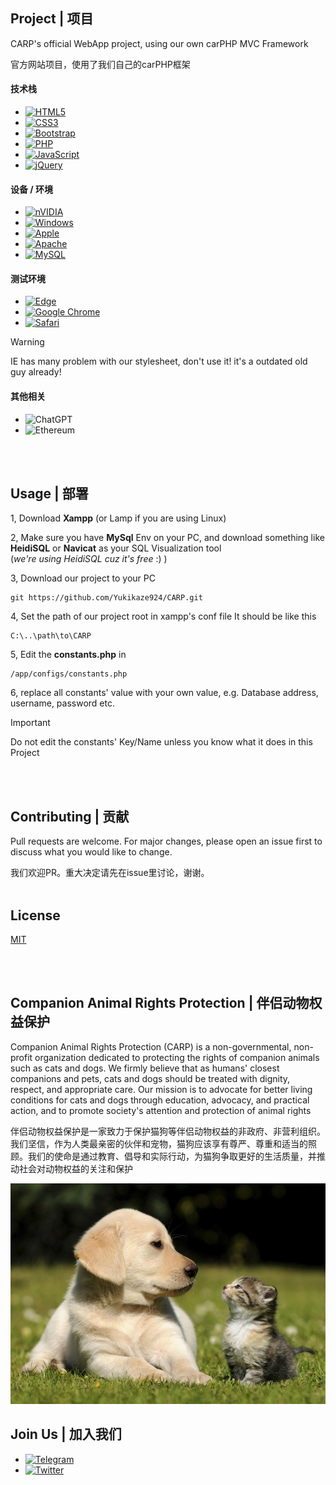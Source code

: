 ## Project | 项目

CARP's official WebApp project, using our own carPHP MVC Framework

官方网站项目，使用了我们自己的carPHP框架

#### 技术栈
* [![HTML5](https://img.shields.io/badge/html5-%23E34F26.svg?style=for-the-badge&logo=html5&logoColor=white)](https://www.w3.org/html/)
* [![CSS3](https://img.shields.io/badge/css3-%231572B6.svg?style=for-the-badge&logo=css3&logoColor=white)](https://www.w3.org/Style/CSS/Overview.en.html)
* [![Bootstrap](https://img.shields.io/badge/bootstrap-%238511FA.svg?style=for-the-badge&logo=bootstrap&logoColor=white)](https://getbootstrap.com/)
* [![PHP](https://img.shields.io/badge/php-%23777BB4.svg?style=for-the-badge&logo=php&logoColor=white)](https://www.php.net/)
* [![JavaScript](https://img.shields.io/badge/javascript-%23323330.svg?style=for-the-badge&logo=javascript&logoColor=%23F7DF1E)](https://www.javascript.com/)
* [![jQuery](https://img.shields.io/badge/jquery-%230769AD.svg?style=for-the-badge&logo=jquery&logoColor=white)](https://jquery.com/)

#### 设备 / 环境
* [![nVIDIA](https://img.shields.io/badge/nVIDIA-%2376B900.svg?style=for-the-badge&logo=nVIDIA&logoColor=white)](https://www.nvidia.com/en-us/)
* [![Windows](https://img.shields.io/badge/Windows-0078D6?style=for-the-badge&logo=windows&logoColor=white)](https://www.microsoft.com/en-us/)
* [![Apple](https://img.shields.io/badge/Apple-%23000000.svg?style=for-the-badge&logo=apple&logoColor=white)](https://www.apple.com/)
* [![Apache](https://img.shields.io/badge/apache-%23D42029.svg?style=for-the-badge&logo=apache&logoColor=white)](https://httpd.apache.org/)
* [![MySQL](https://img.shields.io/badge/mysql-%2300f.svg?style=for-the-badge&logo=mysql&logoColor=white)](https://www.mysql.com/)

#### 测试环境
* [![Edge](https://img.shields.io/badge/Edge-0078D7?style=for-the-badge&logo=Microsoft-edge&logoColor=white)](https://www.microsoft.com/en-us/edge/download?form=MA13FJ)
* [![Google Chrome](https://img.shields.io/badge/Google%20Chrome-4285F4?style=for-the-badge&logo=GoogleChrome&logoColor=white)](https://www.google.com/chrome/)
* [![Safari](https://img.shields.io/badge/Safari-000000?style=for-the-badge&logo=Safari&logoColor=white)](https://www.apple.com/)
> [!WARNING]
> IE has many problem with our stylesheet, don't use it! it's a outdated old guy already!

#### 其他相关
* ![ChatGPT](https://img.shields.io/badge/chatGPT-74aa9c?style=for-the-badge&logo=openai&logoColor=white)
* ![Ethereum](https://img.shields.io/badge/Ethereum-3C3C3D?style=for-the-badge&logo=Ethereum&logoColor=white)

<br><br>
## Usage | 部署
  
1, Download __Xampp__ (or Lamp if you are using Linux)

2, Make sure you have __MySql__ Env on your PC, and download something like __HeidiSQL__ or __Navicat__ as your SQL Visualization tool <br> (*we're using HeidiSQL cuz it's free* :) )

3, Download our project to your PC
```git
git https://github.com/Yukikaze924/CARP.git
```

4, Set the path of our project root in xampp's conf file
It should be like this
```
C:\..\path\to\CARP
```

5, Edit the __constants.php__ in 
```
/app/configs/constants.php
```

6, replace all constants' value with your own value, e.g. Database address, username, password etc.
> [!IMPORTANT]
> Do not edit the constants' Key/Name unless you know what it does in this Project

<br><br>

## Contributing | 贡献

Pull requests are welcome. For major changes, please open an issue first
to discuss what you would like to change.

我们欢迎PR。重大决定请先在issue里讨论，谢谢。
<br><br>
## License

[MIT](https://choosealicense.com/licenses/mit/)

<br><br>

## Companion Animal Rights Protection | 伴侣动物权益保护

Companion Animal Rights Protection (CARP) is a non-governmental, non-profit organization dedicated to protecting the rights of companion animals such as cats and dogs. We firmly believe that as humans' closest companions and pets, cats and dogs should be treated with dignity, respect, and appropriate care. Our mission is to advocate for better living conditions for cats and dogs through education, advocacy, and practical action, and to promote society's attention and protection of animal rights

伴侣动物权益保护是一家致力于保护猫狗等伴侣动物权益的非政府、非营利组织。我们坚信，作为人类最亲密的伙伴和宠物，猫狗应该享有尊严、尊重和适当的照顾。我们的使命是通过教育、倡导和实际行动，为猫狗争取更好的生活质量，并推动社会对动物权益的关注和保护

![cute animals](https://raw.githubusercontent.com/Yukikaze924/CARP/main/img/bg_image.jpg)

## Join Us | 加入我们
* [![Telegram](https://img.shields.io/badge/Telegram-2CA5E0?style=for-the-badge&logo=telegram&logoColor=white)](https://t.me/carporg)
* [![Twitter](https://img.shields.io/badge/Twitter-%231DA1F2.svg?style=for-the-badge&logo=Twitter&logoColor=white)]()
